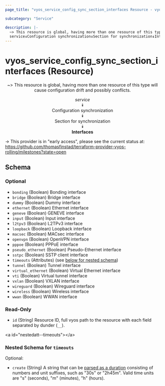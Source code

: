 ```yaml
---
page_title: "vyos_service_config_sync_section_interfaces Resource - vyos"

subcategory: "Service"

description: |- 
  ~> This resource is global, having more than one resource of this type will cause configuration drift and possibly conflicts.
  service⯯Configuration synchronization⯯Section for synchronization⯯Interfaces
---
```


# vyos_service_config_sync_section_interfaces (Resource)
<center>

~> This resource is global, having more than one resource of this type will cause configuration drift and possibly conflicts.

*service*  
⯯  
Configuration synchronization  
⯯  
Section for synchronization  
⯯  
**Interfaces**


</center>

-> This provider is in "early access", please see the current status at: https://github.com/thomasfinstad/terraform-provider-vyos-rolling/milestones?state=open

## Schema

### Optional

- `bonding` (Boolean) Bonding interface
- `bridge` (Boolean) Bridge interface
- `dummy` (Boolean) Dummy interface
- `ethernet` (Boolean) Ethernet interface
- `geneve` (Boolean) GENEVE interface
- `input` (Boolean) Input interface
- `l2tpv3` (Boolean) L2TPv3 interface
- `loopback` (Boolean) Loopback interface
- `macsec` (Boolean) MACsec interface
- `openvpn` (Boolean) OpenVPN interface
- `pppoe` (Boolean) PPPoE interface
- `pseudo_ethernet` (Boolean) Pseudo-Ethernet interface
- `sstpc` (Boolean) SSTP client interface
- `timeouts` (Attributes) (see [below for nested schema](#nestedatt--timeouts))
- `tunnel` (Boolean) Tunnel interface
- `virtual_ethernet` (Boolean) Virtual Ethernet interface
- `vti` (Boolean) Virtual tunnel interface
- `vxlan` (Boolean) VXLAN interface
- `wireguard` (Boolean) Wireguard interface
- `wireless` (Boolean) Wireless interface
- `wwan` (Boolean) WWAN interface

### Read-Only

- `id` (String) Resource ID, full vyos path to the resource with each field separated by dunder (`__`).

&lt;a id=&#34;nestedatt--timeouts&#34;&gt;&lt;/a&gt;
### Nested Schema for `timeouts`

Optional:

- `create` (String) A string that can be [parsed as a duration](https://pkg.go.dev/time#ParseDuration) consisting of numbers and unit suffixes, such as &#34;30s&#34; or &#34;2h45m&#34;. Valid time units are &#34;s&#34; (seconds), &#34;m&#34; (minutes), &#34;h&#34; (hours).  
